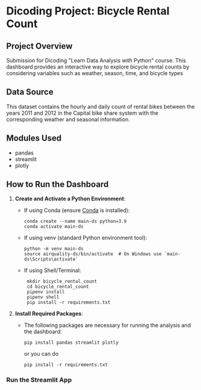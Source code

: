 # Dicoding Project: Bicycle Rental Count

## Project Overview

Submission for Dicoding "Learn Data Analysis with Python" course. This dashboard provides an interactive way to explore bicycle rental counts by considering variables such as weather, season, time, and bicycle types

## Data Source
This dataset contains the hourly and daily count of rental bikes between the years 2011 and 2012 in the Capital bike share system with the corresponding weather and seasonal information.

## Modules Used
-  pandas
-  streamlit
-  plotly

## How to Run the Dashboard
1. **Create and Activate a Python Environment**:
   - If using Conda (ensure [Conda](https://docs.conda.io/en/latest/) is installed):
     ```
     conda create --name main-ds python=3.9
     conda activate main-ds
     ```
   - If using venv (standard Python environment tool):
     ```
     python -m venv main-ds
     source airquality-ds/bin/activate  # On Windows use `main-ds\Scripts\activate`
     ```
   - If using Shell/Terminal:
     ```
      mkdir bicycle_rental_count
      cd bicycle_rental_count
      pipenv install
      pipenv shell
      pip install -r requirements.txt
     ```

2. **Install Required Packages**:
   - The following packages are necessary for running the analysis and the dashboard:
     ```
     pip install pandas streamlit plotly
     ```
     or you can do
     ```
     pip install -r requirements.txt
     ```
### Run the Streamlit App
